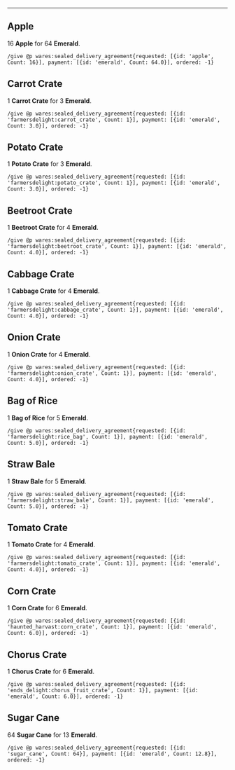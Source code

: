 ***
## Apple
16 **Apple** for 64 **Emerald**.
```
/give @p wares:sealed_delivery_agreement{requested: [{id: 'apple', Count: 16}], payment: [{id: 'emerald', Count: 64.0}], ordered: -1}
```
## Carrot Crate
1 **Carrot Crate** for 3 **Emerald**.
```
/give @p wares:sealed_delivery_agreement{requested: [{id: 'farmersdelight:carrot_crate', Count: 1}], payment: [{id: 'emerald', Count: 3.0}], ordered: -1}
```
## Potato Crate
1 **Potato Crate** for 3 **Emerald**.
```
/give @p wares:sealed_delivery_agreement{requested: [{id: 'farmersdelight:potato_crate', Count: 1}], payment: [{id: 'emerald', Count: 3.0}], ordered: -1}
```
## Beetroot Crate
1 **Beetroot Crate** for 4 **Emerald**.
```
/give @p wares:sealed_delivery_agreement{requested: [{id: 'farmersdelight:beetroot_crate', Count: 1}], payment: [{id: 'emerald', Count: 4.0}], ordered: -1}
```
## Cabbage Crate
1 **Cabbage Crate** for 4 **Emerald**.
```
/give @p wares:sealed_delivery_agreement{requested: [{id: 'farmersdelight:cabbage_crate', Count: 1}], payment: [{id: 'emerald', Count: 4.0}], ordered: -1}
```
## Onion Crate
1 **Onion Crate** for 4 **Emerald**.
```
/give @p wares:sealed_delivery_agreement{requested: [{id: 'farmersdelight:onion_crate', Count: 1}], payment: [{id: 'emerald', Count: 4.0}], ordered: -1}
```
## Bag of Rice
1 **Bag of Rice** for 5 **Emerald**.
```
/give @p wares:sealed_delivery_agreement{requested: [{id: 'farmersdelight:rice_bag', Count: 1}], payment: [{id: 'emerald', Count: 5.0}], ordered: -1}
```
## Straw Bale
1 **Straw Bale** for 5 **Emerald**.
```
/give @p wares:sealed_delivery_agreement{requested: [{id: 'farmersdelight:straw_bale', Count: 1}], payment: [{id: 'emerald', Count: 5.0}], ordered: -1}
```
## Tomato Crate
1 **Tomato Crate** for 4 **Emerald**.
```
/give @p wares:sealed_delivery_agreement{requested: [{id: 'farmersdelight:tomato_crate', Count: 1}], payment: [{id: 'emerald', Count: 4.0}], ordered: -1}
```
## Corn Crate
1 **Corn Crate** for 6 **Emerald**.
```
/give @p wares:sealed_delivery_agreement{requested: [{id: 'haunted_harvast:corn_crate', Count: 1}], payment: [{id: 'emerald', Count: 6.0}], ordered: -1}
```
## Chorus Crate
1 **Chorus Crate** for 6 **Emerald**.
```
/give @p wares:sealed_delivery_agreement{requested: [{id: 'ends_delight:chorus_fruit_crate', Count: 1}], payment: [{id: 'emerald', Count: 6.0}], ordered: -1}
```
## Sugar Cane
64 **Sugar Cane** for 13 **Emerald**.
```
/give @p wares:sealed_delivery_agreement{requested: [{id: 'sugar_cane', Count: 64}], payment: [{id: 'emerald', Count: 12.8}], ordered: -1}
```
